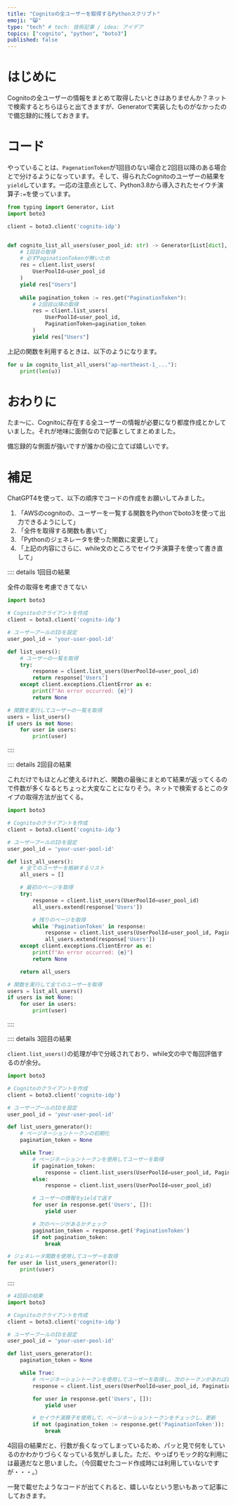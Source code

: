 ```yaml
---
title: "Cognitoの全ユーザーを取得するPythonスクリプト"
emoji: "😸"
type: "tech" # tech: 技術記事 / idea: アイデア
topics: ["cognito", "python", "boto3"]
published: false
---
```


# はじめに

Cognitoの全ユーザーの情報をまとめて取得したいときはありませんか？ネットで検索するとちらほらと出てきますが、Generatorで実装したものがなかったので備忘録的に残しておきます。

# コード

やっていることは、`PagenationToken`が1回目のない場合と2回目以降のある場合とで分けるようになっています。そして、得られたCognitoのユーザーの結果を`yield`しています。一応の注意点として、Python3.8から導入されたセイウチ演算子`:=`を使っています。

```python
from typing import Generator, List
import boto3

client = boto3.client('cognito-idp')


def cognito_list_all_users(user_pool_id: str) -> Generator[List[dict], None, None]:
    # 1回目の取得
    # 必ずPaginationTokenが無いため
    res = client.list_users(
        UserPoolId=user_pool_id
    )
    yield res["Users"]
    
    while pagination_token := res.get("PaginationToken"):
        # 2回目以降の取得
        res = client.list_users(
            UserPoolId=user_pool_id,
            PaginationToken=pagination_token
        )
        yield res["Users"]
```

上記の関数を利用するときは、以下のようになります。

```python
for u in cognito_list_all_users("ap-northeast-1_..."):
    print(len(u))
```

# おわりに

たま〜に、Cognitoに存在する全ユーザーの情報が必要になり都度作成とかしていました。それが地味に面倒なので記事としてまとめました。

備忘録的な側面が強いですが誰かの役に立てば嬉しいです。

# 補足

ChatGPT4を使って、以下の順序でコードの作成をお願いしてみました。

1. 「AWSのcognitoの、ユーザーを一覧する関数をPythonでboto3を使って出力できるようにして」 
2. 「全件を取得する関数も書いて」
3. 「Pythonのジェネレータを使った関数に変更して」
4. 「上記の内容にさらに、while文のところでセイウチ演算子を使って書き直して」

:::: details 1回目の結果

全件の取得を考慮できてない

```python
import boto3

# Cognitoのクライアントを作成
client = boto3.client('cognito-idp')

# ユーザープールのIDを設定
user_pool_id = 'your-user-pool-id'

def list_users():
    # ユーザーの一覧を取得
    try:
        response = client.list_users(UserPoolId=user_pool_id)
        return response['Users']
    except client.exceptions.ClientError as e:
        print(f"An error occurred: {e}")
        return None

# 関数を実行してユーザーの一覧を取得
users = list_users()
if users is not None:
    for user in users:
        print(user)
```
::::


:::: details 2回目の結果

これだけでもほとんど使えるけれど、関数の最後にまとめて結果が返ってくるので件数が多くなるとちょっと大変なことになりそう。ネットで検索するとこのタイプの取得方法が出てくる。

```python
import boto3

# Cognitoのクライアントを作成
client = boto3.client('cognito-idp')

# ユーザープールのIDを設定
user_pool_id = 'your-user-pool-id'

def list_all_users():
    # 全てのユーザーを格納するリスト
    all_users = []

    # 最初のページを取得
    try:
        response = client.list_users(UserPoolId=user_pool_id)
        all_users.extend(response['Users'])

        # 残りのページを取得
        while 'PaginationToken' in response:
            response = client.list_users(UserPoolId=user_pool_id, PaginationToken=response['PaginationToken'])
            all_users.extend(response['Users'])
    except client.exceptions.ClientError as e:
        print(f"An error occurred: {e}")
        return None

    return all_users

# 関数を実行して全てのユーザーを取得
users = list_all_users()
if users is not None:
    for user in users:
        print(user)
```
::::

:::: details 3回目の結果

`client.list_users()`の処理が中で分岐されており、while文の中で毎回評価するのが余分。

```python
import boto3

# Cognitoのクライアントを作成
client = boto3.client('cognito-idp')

# ユーザープールのIDを設定
user_pool_id = 'your-user-pool-id'

def list_users_generator():
    # ページネーショントークンの初期化
    pagination_token = None

    while True:
        # ページネーショントークンを使用してユーザーを取得
        if pagination_token:
            response = client.list_users(UserPoolId=user_pool_id, PaginationToken=pagination_token)
        else:
            response = client.list_users(UserPoolId=user_pool_id)

        # ユーザーの情報をyieldで返す
        for user in response.get('Users', []):
            yield user

        # 次のページがあるかチェック
        pagination_token = response.get('PaginationToken')
        if not pagination_token:
            break

# ジェネレータ関数を使用してユーザーを取得
for user in list_users_generator():
    print(user)
```
::::

```python
# 4回目の結果
import boto3

# Cognitoのクライアントを作成
client = boto3.client('cognito-idp')

# ユーザープールのIDを設定
user_pool_id = 'your-user-pool-id'

def list_users_generator():
    pagination_token = None

    while True:
        # ページネーショントークンを使用してユーザーを取得し、次のトークンがあれば更新
        response = client.list_users(UserPoolId=user_pool_id, PaginationToken=pagination_token) if pagination_token else client.list_users(UserPoolId=user_pool_id)

        for user in response.get('Users', []):
            yield user

        # セイウチ演算子を使用して、ページネーショントークンをチェックし、更新
        if not (pagination_token := response.get('PaginationToken')):
            break
```

4回目の結果だと、行数が長くなってしまっているため、パッと見で何をしているのかわかりづらくなっている気がしました。ただ、やっぱりモック的な利用には最適だなと思いました。（今回載せたコード作成時には利用していないですが・・・。）

一発で載せたようなコードが出てくれると、嬉しいなという思いもあって記事にしておきます。
